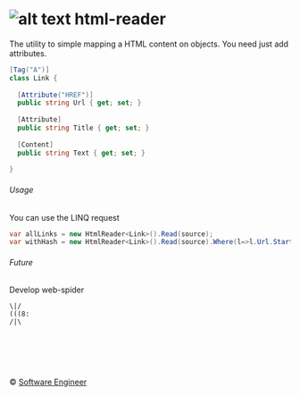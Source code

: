 ![alt text][html-reader-logo] html-reader 
===========
[html-reader-logo]: https://raw.github.com/Imetlinskyi/www.metlinskyi.com/master/csharp/html-reader.png "HTML Reader is html parser and tag mapping"

The utility to simple mapping a HTML content on objects. You need just add attributes.
```C#
[Tag("A")]
class Link {
  
  [Attribute("HREF")]
  public string Url { get; set; }
   
  [Attribute]
  public string Title { get; set; }
  
  [Content]
  public string Text { get; set; }
  
}
```
###### Usage
You can use the LINQ request
```C#
var allLinks = new HtmlReader<Link>().Read(source);
var withHash = new HtmlReader<Link>().Read(source).Where(l=>l.Url.StartsWith("#"));
```

###### Future
Develop web-spider

    \|/
    (((8:
    /|\


&nbsp;
============
&copy; [Software Engineer](http://metlinskyi.com/)
